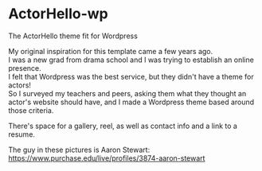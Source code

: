 # ActorHello-wp
The ActorHello theme fit for Wordpress

My original inspiration for this template came a few years ago.  
I was a new grad from drama school and I was trying to establish an online presence.  
I felt that Wordpress was the best service, but they didn't have a theme for actors!  
So I surveyed my teachers and peers, asking them what they thought an actor's website should have, and I made a Wordpress theme based around those criteria.  
  
There's space for a gallery, reel, as well as contact info and a link to a resume.  
  
The guy in these pictures is Aaron Stewart:  
https://www.purchase.edu/live/profiles/3874-aaron-stewart
